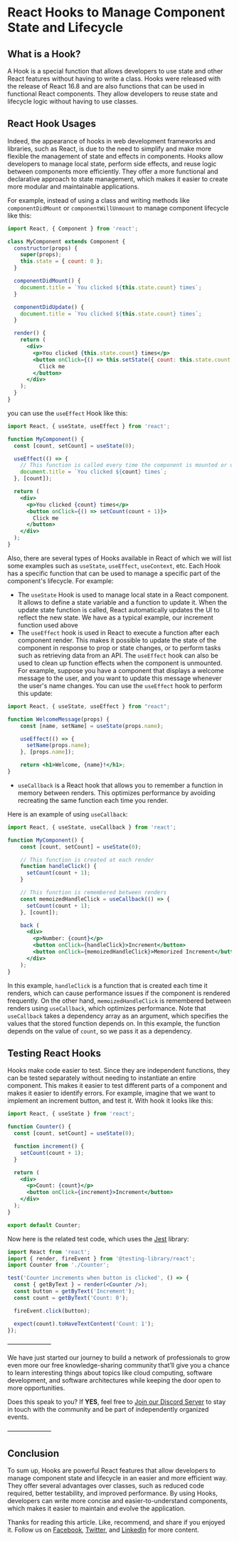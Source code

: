 #  React Hooks to Manage Component State and Lifecycle

## What is a Hook?

A Hook is a special function that allows developers to use state and other React features without having to write a class. Hooks were released with the release of React 16.8 and are also functions that can be used in functional React components. They allow developers to reuse state and lifecycle logic without having to use classes.

## React Hook Usages

Indeed, the appearance of hooks in web development frameworks and libraries, such as React, is due to the need to simplify and make more flexible the management of state and effects in components. Hooks allow developers to manage local state, perform side effects, and reuse logic between components more efficiently. They offer a more functional and declarative approach to state management, which makes it easier to create more modular and maintainable applications.

For example, instead of using a class and writing methods like `componentDidMount` or `componentWillUnmount` to manage component lifecycle like this:

```jsx
import React, { Component } from 'react';

class MyComponent extends Component {
  constructor(props) {
    super(props);
    this.state = { count: 0 };
  }

  componentDidMount() {
    document.title = `You clicked ${this.state.count} times`;
  }

  componentDidUpdate() {
    document.title = `You clicked ${this.state.count} times`;
  }

  render() {
    return (
      <div>
        <p>You clicked {this.state.count} times</p>
        <button onClick={() => this.setState({ count: this.state.count + 1 })}>
          Click me
        </button>
      </div>
    );
  }
}
```

you can use the `useEffect` Hook like this:

```jsx
import React, { useState, useEffect } from 'react';

function MyComponent() {
  const [count, setCount] = useState(0);

  useEffect(() => {
    // This function is called every time the component is mounted or updated
    document.title = `You clicked ${count} times`;
  }, [count]);

  return (
    <div>
      <p>You clicked {count} times</p>
      <button onClick={() => setCount(count + 1)}>
        Click me
      </button>
    </div>
  );
}
```

Also, there are several types of Hooks available in React of which we will list some examples such as `useState`, `useEffect`, `useContext`, etc. Each Hook has a specific function that can be used to manage a specific part of the component's lifecycle. For example:

- The `useState` Hook is used to manage local state in a React component. It allows to define a state variable and a function to update it. When the update state function is called, React automatically updates the UI to reflect the new state. We have as a typical example, our increment function used above
- The `useEffect` hook is used in React to execute a function after each component render. This makes it possible to update the state of the component in response to prop or state changes, or to perform tasks such as retrieving data from an API. The `useEffect` hook can also be used to clean up function effects when the component is unmounted. For example, suppose you have a component that displays a welcome message to the user, and you want to update this message whenever the user's name changes. You can use the `useEffect` hook to perform this update:

``` jsx
import React, { useState, useEffect } from "react";

function WelcomeMessage(props) {
    const [name, setName] = useState(props.name);

    useEffect(() => {
      setName(props.name);
    }, [props.name]);

    return <h1>Welcome, {name}!</h1>;
}
```

- `useCallback` is a React hook that allows you to remember a function in memory between renders. This optimizes performance by avoiding recreating the same function each time you render.

Here is an example of using `useCallback`:

``` jsx
import React, { useState, useCallback } from 'react';

function MyComponent() {
    const [count, setCount] = useState(0);

    // This function is created at each render
    function handleClick() {
      setCount(count + 1);
    }

    // This function is remembered between renders
    const memoizedHandleClick = useCallback(() => {
      setCount(count + 1);
    }, [count]);

    back (
      <div>
        <p>Number: {count}</p>
        <button onClick={handleClick}>Increment</button>
        <button onClick={memoizedHandleClick}>Memorized Increment</button>
      </div>
    );
}
```

In this example, `handleClick` is a function that is created each time it renders, which can cause performance issues if the component is rendered frequently. On the other hand, `memoizedHandleClick` is remembered between renders using `useCallback`, which optimizes performance. Note that `useCallback` takes a dependency array as an argument, which specifies the values that the stored function depends on. In this example, the function depends on the value of `count`, so we pass it as a dependency.

## Testing React Hooks

Hooks make code easier to test. Since they are independent functions, they can be tested separately without needing to instantiate an entire component. This makes it easier to test different parts of a component and makes it easier to identify errors. For example, imagine that we want to implement an increment button, and test it. With hook it looks like this:

```jsx
import React, { useState } from 'react';

function Counter() {
  const [count, setCount] = useState(0);

  function increment() {
    setCount(count + 1);
  }

  return (
    <div>
      <p>Count: {count}</p>
      <button onClick={increment}>Increment</button>
    </div>
  );
}

export default Counter;
```

Now here is the related test code, which uses the [Jest](https://jestjs.io/docs/tutorial-react) library:

```jsx
import React from 'react';
import { render, fireEvent } from '@testing-library/react';
import Counter from './Counter';

test('Counter increments when button is clicked', () => {
  const { getByText } = render(<Counter />);
  const button = getByText('Increment');
  const count = getByText('Count: 0');

  fireEvent.click(button);

  expect(count).toHaveTextContent('Count: 1');
});
```

———————

We have just started our journey to build a network of professionals to grow even more our free knowledge-sharing community that’ll give you a chance to learn interesting things about topics like cloud computing, software development, and software architectures while keeping the door open to more opportunities.

Does this speak to you? If **YES**, feel free to [Join our Discord Server](https://discord.numericaideas.com) to stay in touch with the community and be part of independently organized events.

———————

## Conclusion

To sum up, Hooks are powerful React features that allow developers to manage component state and lifecycle in an easier and more efficient way. They offer several advantages over classes, such as reduced code required, better testability, and improved performance. By using Hooks, developers can write more concise and easier-to-understand components, which makes it easier to maintain and evolve the application.

Thanks for reading this article. Like, recommend, and share if you enjoyed it. Follow us on [Facebook](https://www.facebook.com/numericaideas),  [Twitter](https://twitter.com/numericaideas), and [LinkedIn](https://www.linkedin.com/company/numericaideas) for more content.
